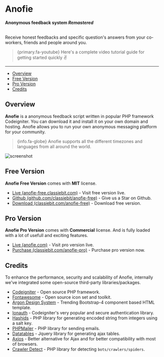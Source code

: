 # Anofie

**Anonymous feedback system <em>Remastered</em>**

<br>
Receive honest feedbacks and specific question's answers from your co-workers, friends and people around you.


> {primary.fa-youtube} Here's a complete video tutorial guide for getting started quickly ✌️

---

- [Overview](#Overview)
- [Free Version](#Free-version)
- [Pro Version](#Pro-version)
- [Credits](#Credits)

<a name="overview"></a>
## Overview

**Anofie** is a anonymous feedback script written in popular PHP framework Codeigniter. You can download it and install it on your own domain and hosting. Anofie allows you to run your own anonymous messaging platform for your community. 

> {info.fa-globe} Anofie supports all the different timezones and languages from all around the world.


![screenshot](https://larecipe.binarytorch.com.my/images/screenshot.png)


<a name="Free-version"></a>
## Free Version

**Anofie Free Version** comes with **MIT** license. 

+ [Live (anofie-free.classiebit.com)](https://anofie-free.classiebit.com) - Visit free version live.
+ [Github (github.com/classiebit/anofie-free)](https://github.com/classiebit/anofie-free) - Give us a Star on Github.
+ [Download (classiebit.com/anofie-free)](https://classiebit.com/anofie-free) - Download free version.


<a name="Pro-version"></a>
## Pro Version

**Anofie Pro Version** comes with **Commercial** license. And is fully loaded with a lot of usefull and exciting features.

+ [Live (anofie.com)](https://anofie.com) - Visit pro version live.
+ [Purchase (classiebit.com/anofie-pro)](https://classiebit.com/anofie-pro) - Purchase pro version now.


<a name="credits"></a>
## Credits

To enhance the performance, security and scalability of Anofie, internally we've integrated some open-source third-party libraries/packages.

+ [Codeigniter](https://github.com/bcit-ci/CodeIgniter) - Open source PHP framework.
+ [Fontawesome](https://github.com/FortAwesome/Font-Awesome/) - Open source icon set and toolkit.
+ [Argon Design System](https://github.com/creativetimofficial/argon-design-system) - Trending Bootstrap-4 component based HTML template.
+ [Ionauth](https://github.com/benedmunds/CodeIgniter-Ion-Auth) - Codeigniter's very popular and secure authentication library.
+ [Hashids](https://github.com/vinkla/hashids) - PHP library for generating encoded string from integers using a salt key.
+ [PHPMailer](https://github.com/PHPMailer/PHPMailer) - PHP library for sending emails.
+ [Datatables](https://github.com/DataTables/DataTables) - Jquery library for generating ajax tables.
+ [Axios](https://github.com/axios/axios) - Better alternative for Ajax and for better compatibility with most of browsers.  
+ [Crawler Detect](https://github.com/JayBizzle/Crawler-Detect) - PHP library for detecting `bots/crawlers/spiders`.